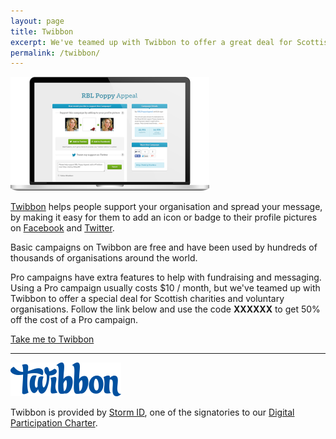 ```yaml
---
layout: page
title: Twibbon
excerpt: We've teamed up with Twibbon to offer a great deal for Scottish charities.
permalink: /twibbon/
---
```


![Twibbon laptop](/images/twibbon-laptop.png)

  

[Twibbon](http://twibbon.com/scvo) helps people support your organisation and spread your message, by making it easy for them to add an icon or badge to their profile pictures on [Facebook](https://facebook.com) and [Twitter](http://twitter.com/).

Basic campaigns on Twibbon are free and have been used by hundreds of thousands of organisations around the world.

Pro campaigns have extra features to help with fundraising and messaging. Using a Pro campaign usually costs $10 / month, but we've  teamed up with Twibbon to offer a special deal for Scottish charities and voluntary organisations. Follow the link below and use the code **XXXXXX** to get 50% off the cost of a Pro campaign.

<a href="http://twibbon.com/scvo" class="btn btn-lg btn-primary">Take me to Twibbon</a>

  
  
---

![Twibbon](/images/twibbon.png)

Twibbon is provided by [Storm ID](/charter/storm-id/), one of the signatories to our [Digital Participation Charter](/charter/). 